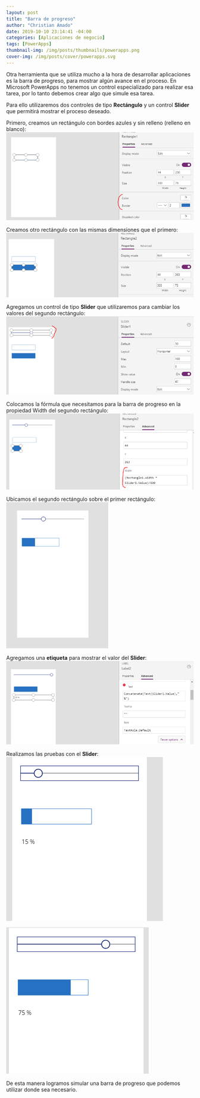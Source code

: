 ```yaml
---
layout: post
title: "Barra de progreso"
author: "Christian Amado"
date: 2019-10-10 23:14:41 -04:00
categories: [Aplicaciones de negocio]
tags: [PowerApps]
thumbnail-img: /img/posts/thumbnails/powerapps.png
cover-img: /img/posts/cover/powerapps.svg
---
```


Otra herramienta que se utiliza mucho a la hora de desarrollar aplicaciones es la barra de progreso, para mostrar algún avance en el proceso. En Microsoft PowerApps no tenemos un control especializado para realizar esa tarea, por lo tanto debemos crear algo que simule esa tarea.

Para ello utilizaremos dos controles de tipo **Rectángulo** y un control **Slider** que permitirá mostrar el proceso deseado.

<!--more-->

Primero, creamos un rectángulo con bordes azules y sin relleno (relleno en blanco):  
![](/img/posts/migrated/2019/10/1-2.png)  

Creamos otro rectángulo con las mismas dimensiones que el primero:  
![](/img/posts/migrated/2019/10/2-2.png)  

Agregamos un control de tipo **Slider** que utilizaremos para cambiar los valores del segundo rectángulo:  
![](/img/posts/migrated/2019/10/3-2.png)  

Colocamos la fórmula que necesitamos para la barra de progreso en la propiedad Width del segundo rectángulo:  
![](/img/posts/migrated/2019/10/4-1.png)  

Ubicamos el segundo rectángulo sobre el primer rectángulo:  
![](/img/posts/migrated/2019/10/5-1.png)  

Agregamos una **etiqueta** para mostrar el valor del **Slider**:  
![](/img/posts/migrated/2019/10/6-1.png)  

Realizamos las pruebas con el **Slider**:  
![](/img/posts/migrated/2019/10/7.png)  

![](/img/posts/migrated/2019/10/8.png)  

De esta manera logramos simular una barra de progreso que podemos utilizar donde sea necesario.